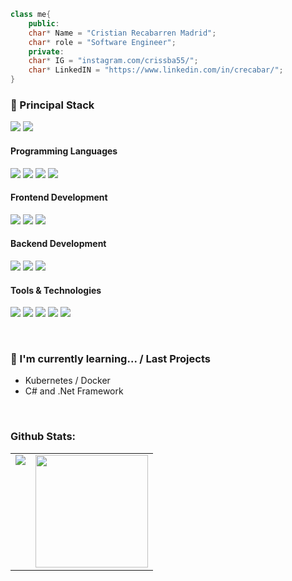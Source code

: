 
```cpp
class me{
    public:
    char* Name = "Cristian Recabarren Madrid";
    char* role = "Software Engineer";
    private:
    char* IG = "instagram.com/crissba55/";
    char* LinkedIN = "https://www.linkedin.com/in/crecabar/";
}
```
<h3>
  🚀 Principal Stack
</h3> 
<p>
  <img src="https://img.shields.io/badge/PHP-white?style=for-the-badge&logo=php&logoColor=4EA94B">
  <img src="https://img.shields.io/badge/Laravel-000000?style=for-the-badge&logo=laravel&logoColor=white">
</p>

<h4>Programming Languages</h4>
<p>
    <img src="https://img.shields.io/badge/C-black?style=for-the-badge&logo=c">
    <img src="https://img.shields.io/badge/C%2B%2B-blue?style=for-the-badge&logo=cplusplus">
    <img src="https://img.shields.io/badge/JavaScript-F7DF1E?style=for-the-badge&logo=javascript&logoColor=black">
    <img src="https://img.shields.io/badge/Java-black?style=for-the-badge&logo=openjdk">
</p>
<h4>Frontend Development</h4>
<p>
  <img src="https://img.shields.io/badge/HTML5-E34F26?style=for-the-badge&logo=html5&logoColor=white">
  <img src="https://img.shields.io/badge/CSS3-1572B6?style=for-the-badge&logo=css3&logoColor=white">
  <img src="https://img.shields.io/badge/Angular-DD0031?style=for-the-badge&logo=angular&logoColor=white">
</p>
<h4>Backend Development</h4>
<p>
  <img src="https://img.shields.io/badge/PHP-white?style=for-the-badge&logo=php&logoColor=4EA94B">
  <img src="https://img.shields.io/badge/Laravel-000000?style=for-the-badge&logo=laravel&logoColor=white">
  <img src="https://img.shields.io/badge/MySQL-005C84?style=for-the-badge&logo=mysql&logoColor=white">
</p>
<h4>Tools & Technologies</h4>
<p>
  <img src="https://img.shields.io/badge/Git-F05032?style=for-the-badge&logo=git&logoColor=white">
  <img src="https://img.shields.io/badge/GitHub-100000?style=for-the-badge&logo=github&logoColor=white">
  <img src="https://img.shields.io/badge/Linux-FCC624?style=for-the-badge&logo=linux&logoColor=black">
  <img src="https://img.shields.io/badge/MacOS-000000?style=for-the-badge&logo=macOS&logoColor=white">
  <img src="https://img.shields.io/badge/Postman-FF6C37?style=for-the-badge&logo=Postman&logoColor=white">
</p>
</br>

### 🌱 I'm currently learning... / Last Projects

- Kubernetes / Docker 
- C# and .Net Framework
</br>

### Github Stats:

<table>
  <tr>
    <td valign="top"><img src="https://github-readme-stats.vercel.app/api/top-langs/?username=crecabar&theme=radical&card_width=450em)](https://github.com/crecabar/crecabar/github-readme-stats"/></td>
    <td valign="top"><img height="180em" src="https://github-readme-stats.vercel.app/api?username=crecabar&show_icons=true&hide_border=true&&count_private=true&include_all_commits=true&theme=radical&hide_stars=false" /></td>
  </tr>
</table>

<!--
**crecabar/crecabar** is a ✨ _special_ ✨ repository because its `README.md` (this file) appears on your GitHub profile.

Here are some ideas to get you started:

- 🔭 I’m currently working on ...
- 🌱 I’m currently learning ...
- 👯 I’m looking to collaborate on ...
- 🤔 I’m looking for help with ...
- 💬 Ask me about ...
- 📫 How to reach me: ...
- 😄 Pronouns: ...
- ⚡ Fun fact: ...
-->
